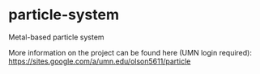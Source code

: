 # particle-system

Metal-based particle system

More information on the project can be found here (UMN login required): https://sites.google.com/a/umn.edu/olson5611/particle
